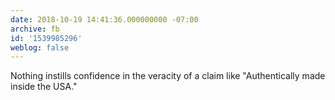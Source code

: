 ```yaml
---
date: 2018-10-19 14:41:36.000000000 -07:00
archive: fb
id: '1539985296'
weblog: false
---
```


Nothing instills confidence in the veracity of a claim like "Authentically made inside the USA."
